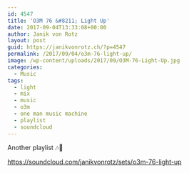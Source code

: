 ```yaml
---
id: 4547
title: 'O3M 76 &#8211; Light Up'
date: 2017-09-04T13:33:08+00:00
author: Janik von Rotz
layout: post
guid: https://janikvonrotz.ch/?p=4547
permalink: /2017/09/04/o3m-76-light-up/
image: /wp-content/uploads/2017/09/O3M-76-Light-Up.jpg
categories:
  - Music
tags:
  - light
  - mix
  - music
  - o3m
  - one man music machine
  - playlist
  - soundcloud
---
```

Another playlist 🎶🎹

https://soundcloud.com/janikvonrotz/sets/o3m-76-light-up
